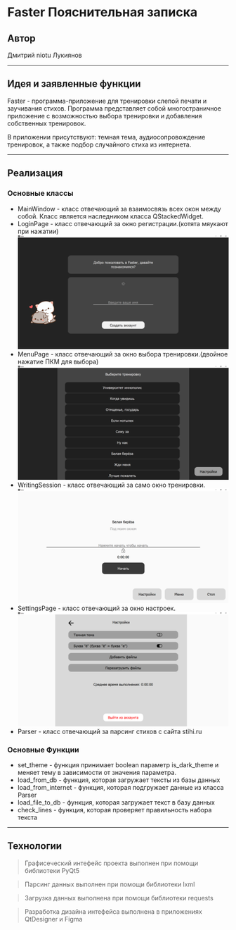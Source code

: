 # Faster Пояснительная записка

## Автор ##

Дмитрий niotu Лукиянов
***

## Идея и заявленные функции ##

Faster - программа-приложение для тренировки слепой печати и заучивания стихов.
Программа представляет собой многостраничное приложение с возможностью выбора тренировки и добавления собственных
тренировок.

В приложении присутствуют: темная тема, аудиосопровождение тренировок, а также подбор случайного стиха из интернета.
***

## Реализация ##

### Основные классы ###

* MainWindow - класс отвечающий за взаимосвязь всех окон между собой. Класс является наследником класса QStackedWidget.
* LoginPage - класс отвечающий за окно регистрации.(котята мяукают при нажатии)
  ![img.png](../exp_note_pics/img.png)
* MenuPage - класс отвечающий за окно выбора тренировки.(двойное нажатие ПКМ для выбора)
  ![img_1.png](../exp_note_pics/img_1.png)
* WritingSession - класс отвечающий за само окно тренировки.
  ![img.png](../exp_note_pics/img_2.png)
* SettingsPage - класс отвечающий за окно настроек.
  ![img.png](../exp_note_pics/img_3.png)
* Parser - класс отвечающий за парсинг стихов с сайта stihi.ru

### Основные Функции ###

* set_theme - функция принимает boolean параметр is_dark_theme и меняет тему в зависимости от значения параметра.
* load_from_db - функция, которая загружает тексты из базы данных
* load_from_internet - функция, которая подгружает данные из класса Parser
* load_file_to_db - функция, которая загружает текст в базу данных
* check_lines - функция, которая проверяет правильность набора текста

***

## Технологии ##

> Графисеческий интефейс проекта выполнен при помощи библиотеки PyQt5

> Парсинг данных выполнен при помощи библиотеки lxml

> Загрузка данных выполнена при помощи библиотеки requests

> Разработка дизайна интефейса выполнена в приложениях QtDesigner и Figma

